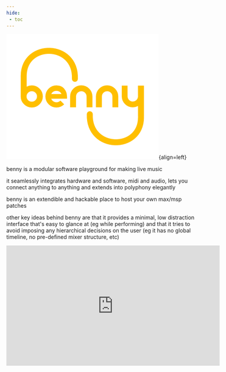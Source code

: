 ```yaml
---
hide:
 - toc
---
```

<style>
  .md-typeset h1,
  .md-content__button {
    display: none;
  }
</style>
![benny logo](assets/benny_logo_400T.png){align=left}

benny is a modular software playground for making live music

it seamlessly integrates hardware and software, midi and audio, lets you connect anything to anything and extends into polyphony elegantly

benny is an extendible and hackable place to host your own max/msp patches

other key ideas behind benny are that it provides a minimal, low distraction interface that's easy to glance at (eg while performing) and that it tries to avoid imposing any hierarchical decisions on the user (eg it has no global timeline, no pre-defined mixer structure, etc)

<iframe width="560" height="315" src="https://www.youtube.com/embed/Hs_4T_gjoWw?si=Yg87wI-I_sjNP9u-" title="YouTube video player" frameborder="0" allow="accelerometer; autoplay; clipboard-write; encrypted-media; gyroscope; picture-in-picture; web-share" referrerpolicy="strict-origin-when-cross-origin" allowfullscreen></iframe>